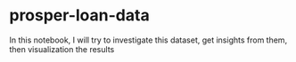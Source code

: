 # prosper-loan-data
In this notebook, I will try to investigate this dataset, get insights from them, then visualization the results
